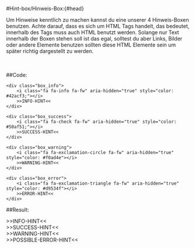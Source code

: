 #Hint-box/Hinweis-Box:{#head}

<div class="description">
   Um Hinweise kenntlich zu machen kannst du eine unserer 4 Hinweis-Boxen benutzen. Achte darauf, dass es sich um HTML Tags handelt, das bedeutet, innerhalb des Tags muss auch HTML benutzt werden. Solange nur Text innerhalb der Boxen stehen soll ist das egal, solltest du aber Links, Bilder oder andere Elemente benutzen sollten diese HTML Elemente sein um später richtig dargestellt zu werden.
</div>
<div class="line">
    <br>
    <br>
</div>

##Code:
```
<div class="box_info">
    <i class="fa fa-info fa-fw" aria-hidden="true" style="color: #42acf3;"></i>
    >>INFO-HINT<<
</div>

<div class="box_success">
    <i class="fa fa-check fa-fw" aria-hidden="true" style="color: #50af51;"></i>
    >>SUCCESS-HINT<<
</div>

<div class="box_warning">
 	<i class="fa fa-exclamation-circle fa-fw" aria-hidden="true" style="color: #f0ad4e"></i>
 	>>WARNING-HINT<<
</div>

<div class="box_error">
	<i class="fa fa-exclamation-triangle fa-fw" aria-hidden="true" style="color: #d9534f"></i>
	>>ERROR-HINT<<
</div>
```
##Result:
<div class="box_info">
    <i class="fa fa-info fa-fw" aria-hidden="true" style="color: #42acf3;"></i>
    >>INFO-HINT<<
</div>

<div class="box_success">
    <i class="fa fa-check fa-fw" aria-hidden="true" style="color: #50af51;"></i>
    >>SUCCESS-HINT<<
</div>

<div class="box_warning">
 	<i class="fa fa-exclamation-circle fa-fw" aria-hidden="true" style="color: #f0ad4e"></i>
 	>>WARNING-HINT<<
</div>

<div class="box_error">
	<i class="fa fa-exclamation-triangle fa-fw" aria-hidden="true" style="color: #d9534f"></i>
	>>POSSIBLE-ERROR-HINT<<
</div>

